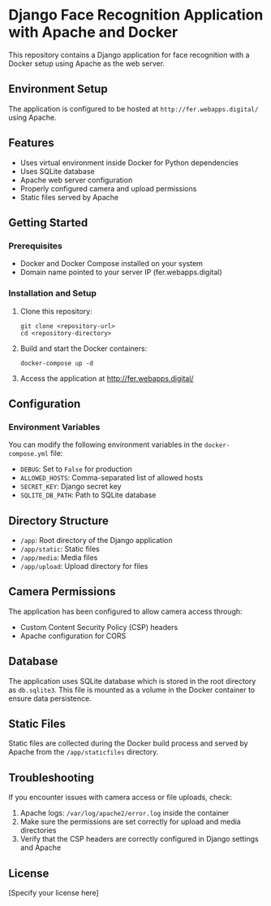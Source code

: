 # Django Face Recognition Application with Apache and Docker

This repository contains a Django application for face recognition with a Docker setup using Apache as the web server.

## Environment Setup

The application is configured to be hosted at `http://fer.webapps.digital/` using Apache.

## Features

- Uses virtual environment inside Docker for Python dependencies
- Uses SQLite database
- Apache web server configuration
- Properly configured camera and upload permissions
- Static files served by Apache

## Getting Started

### Prerequisites

- Docker and Docker Compose installed on your system
- Domain name pointed to your server IP (fer.webapps.digital)

### Installation and Setup

1. Clone this repository:
   ```
   git clone <repository-url>
   cd <repository-directory>
   ```

2. Build and start the Docker containers:
   ```
   docker-compose up -d
   ```

3. Access the application at http://fer.webapps.digital/

## Configuration

### Environment Variables

You can modify the following environment variables in the `docker-compose.yml` file:

- `DEBUG`: Set to `False` for production
- `ALLOWED_HOSTS`: Comma-separated list of allowed hosts
- `SECRET_KEY`: Django secret key
- `SQLITE_DB_PATH`: Path to SQLite database

## Directory Structure

- `/app`: Root directory of the Django application
- `/app/static`: Static files
- `/app/media`: Media files
- `/app/upload`: Upload directory for files

## Camera Permissions

The application has been configured to allow camera access through:
- Custom Content Security Policy (CSP) headers
- Apache configuration for CORS

## Database

The application uses SQLite database which is stored in the root directory as `db.sqlite3`. This file is mounted as a volume in the Docker container to ensure data persistence.

## Static Files

Static files are collected during the Docker build process and served by Apache from the `/app/staticfiles` directory.

## Troubleshooting

If you encounter issues with camera access or file uploads, check:
1. Apache logs: `/var/log/apache2/error.log` inside the container
2. Make sure the permissions are set correctly for upload and media directories
3. Verify that the CSP headers are correctly configured in Django settings and Apache

## License

[Specify your license here] 